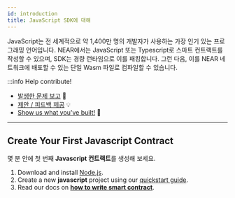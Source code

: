 ```yaml
---
id: introduction
title: JavaScript SDK에 대해
---
```


JavaScript는 전 세계적으로 약 1,400만 명의 개발자가 사용하는 가장 인기 있는 프로그래밍 언어입니다. NEAR에서는 JavaScript 또는 Typescript로 스마트 컨트랙트를 작성할 수 있으며, SDK는 경량 런타임으로 이를 패킹합니다. 그런 다음, 이를 NEAR 네트워크에 배포할 수 있는 단일 Wasm 파일로 컴파일할 수 있습니다.

:::info Help contribute!
- [발생한 문제 보고](https://github.com/near/near-sdk-js/issues) 🐞
- [제안 / 피드백 제공](https://github.com/near/near-sdk-js/discussions) 💡
- [Show us what you've built!](https://github.com/near/near-sdk-js/discussions/categories/show-and-tell) 💪

---

## Create Your First Javascript Contract
몇 분 안에 첫 번째 **Javascript 컨트랙트**를 생성해 보세요.
1. Download and install [Node.js](https://nodejs.org/en/download/).
2. Create a new **javascript** project using our [quickstart guide](../../2.build/2.smart-contracts/quickstart.md).
3. Read our docs on **[how to write smart contract](../../2.build/2.smart-contracts/anatomy/anatomy.md)**.